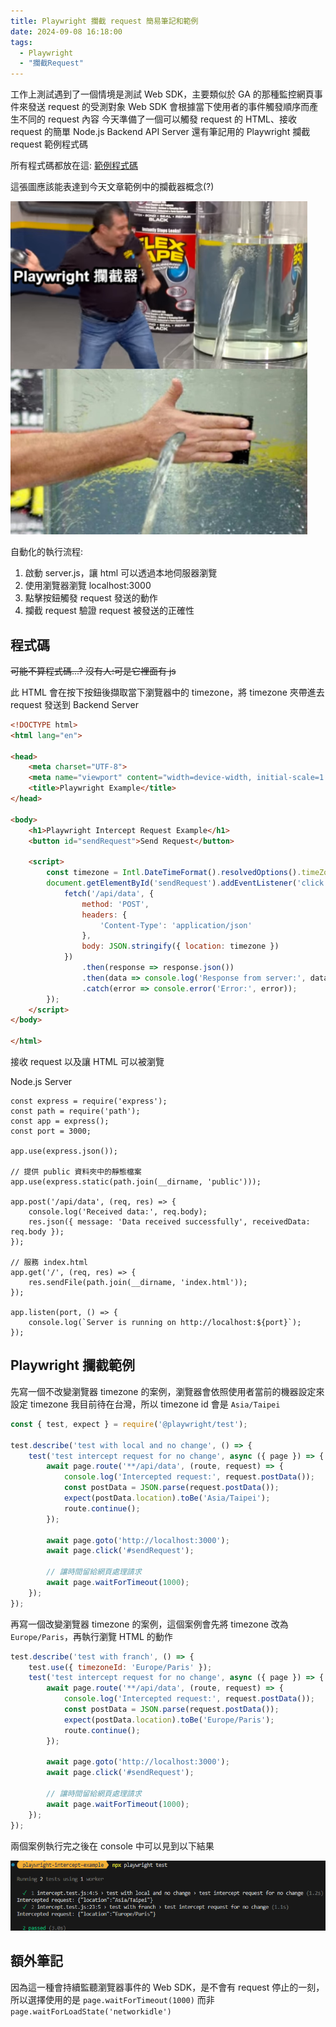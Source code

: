 ```yaml
---
title: Playwright 攔截 request 簡易筆記和範例
date: 2024-09-08 16:18:00
tags:
  - Playwright
  - "攔截Request"
---
```


工作上測試遇到了一個情境是測試 Web SDK，主要類似於 GA 的那種監控網頁事件來發送 request 的受測對象
Web SDK 會根據當下使用者的事件觸發順序而產生不同的 request 內容
今天準備了一個可以觸發 request 的 HTML、接收 request 的簡單 Node.js Backend API Server
還有筆記用的 Playwright 攔截 request 範例程式碼

所有程式碼都放在這: [範例程式碼](https://github.com/SQZ777/playwright-intercept-example)

這張圖應該能表達到今天文章範例中的攔截器概念(?)

![interceptor_meme](../img/2024-easy-playwright-intercept-note/1.png)

自動化的執行流程:
1. 啟動 server.js，讓 html 可以透過本地伺服器瀏覽
2. 使用瀏覽器瀏覽 localhost:3000
3. 點擊按鈕觸發 request 發送的動作
4. 攔截 request 驗證 request 被發送的正確性

## 程式碼

~~可能不算程式碼...? 沒有人:可是它裡面有 js~~

此 HTML 會在按下按鈕後擷取當下瀏覽器中的 timezone，將 timezone 夾帶進去 request 發送到 Backend Server
``` HTML
<!DOCTYPE html>
<html lang="en">

<head>
    <meta charset="UTF-8">
    <meta name="viewport" content="width=device-width, initial-scale=1.0">
    <title>Playwright Example</title>
</head>

<body>
    <h1>Playwright Intercept Request Example</h1>
    <button id="sendRequest">Send Request</button>

    <script>
        const timezone = Intl.DateTimeFormat().resolvedOptions().timeZone;
        document.getElementById('sendRequest').addEventListener('click', () => {
            fetch('/api/data', {
                method: 'POST',
                headers: {
                    'Content-Type': 'application/json'
                },
                body: JSON.stringify({ location: timezone })
            })
                .then(response => response.json())
                .then(data => console.log('Response from server:', data))
                .catch(error => console.error('Error:', error));
        });
    </script>
</body>

</html>
```

接收 request 以及讓 HTML 可以被瀏覽

Node.js Server
```
const express = require('express');
const path = require('path');
const app = express();
const port = 3000;

app.use(express.json());

// 提供 public 資料夾中的靜態檔案
app.use(express.static(path.join(__dirname, 'public')));

app.post('/api/data', (req, res) => {
    console.log('Received data:', req.body);
    res.json({ message: 'Data received successfully', receivedData: req.body });
});

// 服務 index.html
app.get('/', (req, res) => {
    res.sendFile(path.join(__dirname, 'index.html'));
});

app.listen(port, () => {
    console.log(`Server is running on http://localhost:${port}`);
});
```

## Playwright 攔截範例

先寫一個不改變瀏覽器 timezone 的案例，瀏覽器會依照使用者當前的機器設定來設定 timezone
我目前待在台灣，所以 timezone id 會是 `Asia/Taipei`
```javascript
const { test, expect } = require('@playwright/test');

test.describe('test with local and no change', () => {
    test('test intercept request for no change', async ({ page }) => {
        await page.route('**/api/data', (route, request) => {
            console.log('Intercepted request:', request.postData());
            const postData = JSON.parse(request.postData());
            expect(postData.location).toBe('Asia/Taipei');
            route.continue();
        });
    
        await page.goto('http://localhost:3000');
        await page.click('#sendRequest');
    
        // 讓時間留給網頁處理請求
        await page.waitForTimeout(1000);
    });
});
```

再寫一個改變瀏覽器 timezone 的案例，這個案例會先將 timezone 改為 `Europe/Paris`，再執行瀏覽 HTML 的動作

```javascript
test.describe('test with franch', () => {
    test.use({ timezoneId: 'Europe/Paris' });
    test('test intercept request for no change', async ({ page }) => {
        await page.route('**/api/data', (route, request) => {
            console.log('Intercepted request:', request.postData());
            const postData = JSON.parse(request.postData());
            expect(postData.location).toBe('Europe/Paris');
            route.continue();
        });
    
        await page.goto('http://localhost:3000');
        await page.click('#sendRequest');
    
        // 讓時間留給網頁處理請求
        await page.waitForTimeout(1000);
    });
});
```

兩個案例執行完之後在 console 中可以見到以下結果

![playwright_result](../img/2024-easy-playwright-intercept-note/2.png)

## 額外筆記

因為這一種會持續監聽瀏覽器事件的 Web SDK，是不會有 request 停止的一刻，所以選擇使用的是 `page.waitForTimeout(1000)`
而非 `page.waitForLoadState('networkidle')`